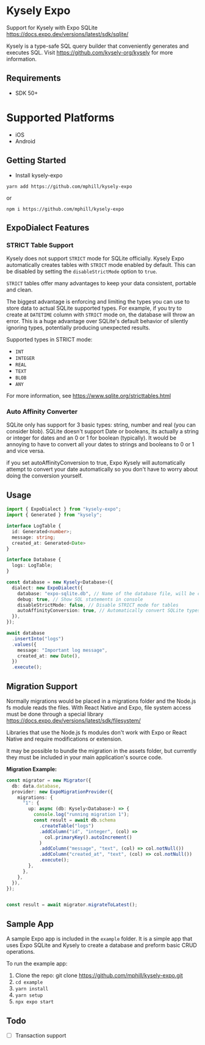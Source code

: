 # Kysely Expo
Support for Kysely with Expo SQLite https://docs.expo.dev/versions/latest/sdk/sqlite/

Kysely is a type-safe SQL query builder that conveniently generates and executes SQL. Visit https://github.com/kysely-org/kysely for more information.


## Requirements
* SDK 50+

# Supported Platforms
* iOS
* Android

## Getting Started
- Install kysely-expo

`yarn add https://github.com/mphill/kysely-expo`

or 

`npm i https://github.com/mphill/kysely-expo`


## ExpoDialect Features

### STRICT Table Support

Kysely does not support `STRICT` mode for SQLite officially.  Kysely Expo automatically creates tables with `STRICT` mode enabled by default.  This can be disabled by setting the `disableStrictMode` option to `true`.

`STRICT` tables offer many advantages to keep your data consistent, portable and clean.

The biggest advantage is enforcing and limiting the types you can use to store data to actual SQLite supported types. For example, if you try to create at `DATETIME` column with `STRICT` mode on, the database will throw an error. This is a huge advantage over SQLite's default behavior of silently ignoring types, potentially producing unexpected results.

Supported types in STRICT mode:

- `INT`
- `INTEGER`
- `REAL`
- `TEXT`
- `BLOB`
- `ANY`

For more information, see https://www.sqlite.org/stricttables.html

### Auto Affinity Converter

SQLite only has support for 3 basic types: string, number and real (you can consider blob).  SQLite doesn't support Date or booleans, its actually a string or integer for dates and an 0 or 1 for boolean (typically).  It would be annoying to have to convert all your dates to strings and booleans to 0 or 1 and vice versa.

if you set autoAffinityConversion to true, Expo Kysely will automatically attempt to convert your date automatically so you don't have to worry about doing the conversion yourself.

## Usage

```ts
import { ExpoDialect } from "kysely-expo";
import { Generated } from "kysely";

interface LogTable {
  id: Generated<number>;
  message: string;
  created_at: Generated<Date>
}

interface Database {
  logs: LogTable;
}

const database = new Kysely<Database>({
  dialect: new ExpoDialect({
    database: "expo-sqlite.db", // Name of the database file, will be created if it doesn't exist.
    debug: true, // Show SQL statements in console
    disableStrictMode: false, // Disable STRICT mode for tables
    autoAffinityConversion: true, // Automatically convert SQLite types to JS types
  }),
});

await database
  .insertInto("logs")
  .values({
    message: "Important log message",
    created_at: new Date(),
  })
  .execute();
```

## Migration Support

Normally migrations would be placed in a migrations folder and the Node.js fs module reads the files. With React Native and Expo, file system access must be done through a special library https://docs.expo.dev/versions/latest/sdk/filesystem/

Libraries that use the Node.js fs modules don't work with Expo or React Native and require modifications or extension.

It may be possible to bundle the migration in the assets folder, but currently they must be included in your main application's source code.

**Migration Example:**


```ts
const migrator = new Migrator({
  db: data.database,
  provider: new ExpoMigrationProvider({
    migrations: {
      "1": {
        up: async (db: Kysely<Database>) => {
          console.log("running migration 1");
          const result = await db.schema
            .createTable("logs")
            .addColumn("id", "integer", (col) =>
              col.primaryKey().autoIncrement()
            )
            .addColumn("message", "text", (col) => col.notNull())
            .addColumn("created_at", "text", (col) => col.notNull())
            .execute();
        },
      },
    },
  }),
});


const result = await migrator.migrateToLatest();

```

## Sample App

A sample Expo app is included in the `example` folder.  It is a simple app that uses Expo SQLite and Kysely to create a database and preform basic CRUD operations.

To run the example app:

1. Clone the repo: git clone https://github.com/mphill/kysely-expo.git
2. `cd example`
3. `yarn install`
4. `yarn setup`
5. `npx expo start`

## Todo

- [ ] Transaction support